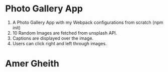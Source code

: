 # Photo Gallery App

1. A Photo Gallery App with my Webpack configurations from scratch (npm init)
2. 10 Random Images are fetched from unsplash API.
3. Captions are displayed over the image.
4. Users can click right and left through images.

# Amer Gheith
